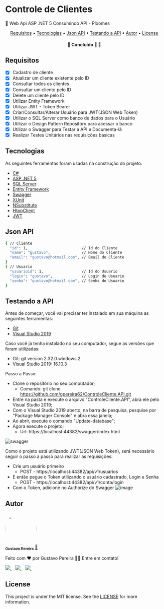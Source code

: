 <h1>Controle de Clientes</h1>

<p>🚀 Web Api ASP .NET 5 Consumindo API - Ploomes</p>

<p align="center">
 <a href="#Requisitos">Requisitos</a> •
 <a href="#Tecnologias">Tecnologias</a> •
 <a href="#Json-API">Json API</a> •
 <a href="#Testando-a-API">Testando a API</a> •
 <a href="#Autor">Autor</a> •
 <a href="#License">License</a>

</p>

<h4 align="center">
	🚧 Concluído 🚀 🚧
</h4>

## Requisitos

- [x] Cadastro de cliente
- [x] Atualizar um cliente existente pelo ID
- [x] Consultar todos os clientes
- [x] Consultar um cliente pelo ID
- [x] Delete um cliente pelo ID
- [x] Utilizar Entity Framework
- [x] Utilizar JWT - Token Bearer
- [x] Criar/Consultar/Alterar Usuário para JWT(JSON Web Token)
- [x] Utilizar o SQL Server como banco de dados para o Usuário
- [x] Utilizar o Design Pattern Repository para acessar o banco
- [x] Utilizar o Swagger para Testar a API e Documenta-lá
- [x] Realizar Testes Unitários nas requisições basicas

## Tecnologias

As seguintes ferramentas foram usadas na construção do projeto:

- [C#](https://docs.microsoft.com/pt-br/dotnet/csharp/)
- [ASP .NET 5](https://docs.microsoft.com/pt-br/archive/msdn-magazine/2014/special-issue/asp-net-5-introducing-the-asp-net-5-preview#aspnet-5)
- [SQL Server](https://www.microsoft.com/pt-br/sql-server/sql-server-2019)
- [Entity Framework](https://docs.microsoft.com/pt-br/ef/)
- [Swagger](https://swagger.io/)
- [XUnit](https://xunit.net/)
- [NSubstitute](https://nsubstitute.github.io/help/getting-started/)
- [HtppClient](https://docs.microsoft.com/pt-br/dotnet/api/system.net.http.httpclient?view=net-5.0)
- [JWT](https://jwt.io/)

## Json API
```bash
{ // Cliente
  "id": 1,                        // Id do Cliente
  "name": "gustavo",              // Nome do Cliente
  "email": "gustavo@hotmail.com", // Email do Cliente
}
{ // Usuario
  "usuarioid": 1,                 // Id do Usuario
  "login": "gustavo",             // Login do Usuario
  "senha": "gustavo@hotmail.com", // Senha do Usuario
}
```
## Testando a API

Antes de começar, você vai precisar ter instalado em sua máquina as seguintes ferramentas:

- [Git](https://git-scm.com)
- [Visual Studio 2019](https://visualstudio.microsoft.com/pt-br/downloads/)

Caso você já tenha instalado no seu computador, segue as versões que foram utilizadas: 
- Git: git version 2.32.0.windows.2
- Visual Studio 2019: 16.10.3

Passo a Passo:

- Clone o repositório no seu computador; 
 	- Comando: git clone https://github.com/gpereira62/ControleCliente.API.git
- Entre na pasta e execute o arquivo "ControleCliente.API", abra ele pelo Visual Studio 2019; 
- Com o Visual Studio 2019 aberto, na barra de pesquisa, pesquise por "Package Manager Console" e abra essa janela;
- Ao abrir, execute o comando "Update-database";
- Agora execute o projeto; 
 	- Url: https://localhost:44382/swagger/index.html

![swagger](https://user-images.githubusercontent.com/42392839/131259153-ccb01f48-bdb6-4a5f-9cf6-8199cdb243b5.png)

Como o projeto está utilizando JWT(JSON Web Token), será necessário seguir o passo a passo para realizar as requisições:

- Crie um usuário primeiro
	- POST - https://localhost:44382/api/v1/usuarios
- E então pegue o Token utilizando o usuário cadastrado, Login e Senha
	- POST - https://localhost:44382/api/v1/conta/login
- Com o Token, adicione no Authorize do Swagger
![image](https://user-images.githubusercontent.com/42392839/131259263-ca278cec-b7e7-4022-be9c-984dc507f246.png)

## Autor

<a href=https://www.linkedin.com/in/gustavo-pereira-18302316a/>
 <img style="border-radius: 50%;" src="https://media-exp1.licdn.com/dms/image/C4D03AQFICCCMopiLcQ/profile-displayphoto-shrink_200_200/0/1569797034513?e=1634774400&v=beta&t=368E-ErqfgKrjdb6b0Duk07Ic1q9QFbL0vQRwnkq7Og" width="100px;" alt=""/>
 <br />
 <sub><b>Gustavo Pereira</b></sub></a> <a href="https://www.linkedin.com/in/gustavo-pereira-18302316a/" title="Linkedin">🚀</a>


Feito com ❤️ por Gustavo Pereira 👋🏽 Entre em contato!

  <a href="https://www.linkedin.com/in/gustavo-pereira-18302316a/">
    <img src="https://img.shields.io/badge/linkedin-%230077B5.svg?&style=for-the-badge&logo=linkedin&logoColor=white" />
  </a>&nbsp;&nbsp;
  <a href="https://instagram.com/gustavops_dds">
    <img src="https://img.shields.io/badge/instagram-%23E4405F.svg?&style=for-the-badge&logo=instagram&logoColor=white" />        
  </a>&nbsp;&nbsp;
  <a href="mailto:gustavopereirasantos@hotmail.com">
    <img src="https://img.shields.io/badge/Microsoft_Outlook-0078D4?style=for-the-badge&logo=microsoft-outlook&logoColor=white" />        
  </a>&nbsp;&nbsp;
  
## License
This project is under the MIT license. See the [LICENSE](https://github.com/gpereira62/ControleCliente.API/blob/master/LICENSE) for more information.
